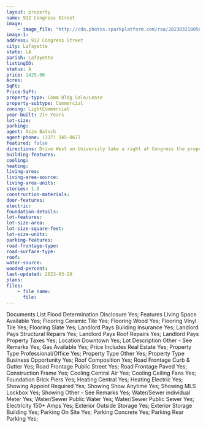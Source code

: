 ```yaml
---
layout: property
name: 912 Congress Street
image:
    - image_file: "http://cdn.photos.sparkplatform.com/raa/20230321005650930192000000.jpg"
image-1:
address: 912 Congress Street
city: Lafayette
state: LA
parish: Lafayette
listingID: 
status: A
price: 1425.00
Acres: 
SqFt: 
Price-SqFt: 
property-type: Comm Bldg Sale/Lease
property-subtype: Commercial
zoning: LightCommercial
year-built: 21+ Years
lot-size: 
parking: 
agent: Asim Baloch
agent-phone: (337) 345-8677
featured: false
directions: Drive West on University take a right at Congress the property is on the left hand side just past Cedar Crest Court and before South St. Antoine Street.
building-features: 
cooling: 
heating: 
living-area: 
living-area-source: 
living-area-units: 
stories: 1.0
construction-materials: 
door-features: 
electric: 
foundation-details: 
lot-features: 
lot-size-area: 
lot-size-square-feet: 
lot-size-units: 
parking-features: 
road-frontage-type: 
road-surface-type: 
roof: 
water-source: 
wooded-percent: 
last-updated: 2023-03-20
plans: 
files:
    - file_name:
      file:
---
```

Documents List	Flood Determination Disclosure	Yes;
Features	Living Space Available	Yes;
Flooring	Ceramic Tile	Yes;
Flooring	Wood	Yes;
Flooring	Vinyl Tile	Yes;
Flooring	Slate	Yes;
Landlord Pays	Building Insurance	Yes;
Landlord Pays	Structural Repairs	Yes;
Landlord Pays	Roof Repairs	Yes;
Landlord Pays	Property Taxes	Yes;
Location	Downtown	Yes;
Lot Description	Other - See Remarks	Yes;
Gas	Available	Yes;
Price Includes	Real Estate	Yes;
Property Type	Professional/Office	Yes;
Property Type	Other	Yes;
Property Type	Business Opportunity	Yes;
Roof	Composition	Yes;
Road Frontage	Curb & Gutter	Yes;
Road Frontage	Public Street	Yes;
Road Frontage	Paved	Yes;
Construction	Frame	Yes;
Cooling	Central Air	Yes;
Cooling	Ceiling Fans	Yes;
Foundation	Brick Piers	Yes;
Heating	Central	Yes;
Heating	Electric	Yes;
Showing	Appoint Required	Yes;
Showing	Show Anytime	Yes;
Showing	MLS Lockbox	Yes;
Showing	Other - See Remarks	Yes;
Water/Sewer	individual Meter	Yes;
Water/Sewer	Public Water	Yes;
Water/Sewer	Public Sewer	Yes;
Electricity	150+ Amps	Yes;
Exterior	Outside Storage	Yes;
Exterior	Storage Building	Yes;
Parking	On Site	Yes;
Parking	Concrete	Yes;
Parking	Rear Parking	Yes;

